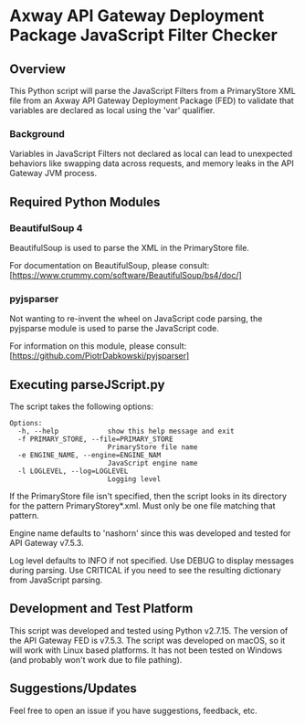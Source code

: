 # Axway API Gateway Deployment Package JavaScript Filter Checker

## Overview
This Python script will parse the JavaScript Filters from a PrimaryStore XML file from an Axway API Gateway Deployment Package (FED) to validate that variables are declared as local using the 'var' qualifier.

### Background
Variables in JavaScript Filters not declared as local can lead to unexpected behaviors like swapping data across requests, and memory leaks in the API Gateway JVM process.

## Required Python Modules

### BeautifulSoup 4
BeautifulSoup is used to parse the XML in the PrimaryStore file.

For documentation on BeautifulSoup, please consult: [https://www.crummy.com/software/BeautifulSoup/bs4/doc/]

### pyjsparser
Not wanting to re-invent the wheel on JavaScript code parsing, the pyjsparse module is used to parse the JavaScript code.  

For information on this module, please consult: [https://github.com/PiotrDabkowski/pyjsparser]

## Executing parseJScript.py
The script takes the following options:
```
Options:
  -h, --help            show this help message and exit
  -f PRIMARY_STORE, --file=PRIMARY_STORE
                        PrimaryStore file name
  -e ENGINE_NAME, --engine=ENGINE_NAM
                        JavaScript engine name
  -l LOGLEVEL, --log=LOGLEVEL
                        Logging level
```

If the PrimaryStore file isn't specified, then the script looks in its directory for the pattern PrimaryStorey*.xml.  Must only be one file matching that pattern.

Engine name defaults to 'nashorn' since this was developed and tested for API Gateway v7.5.3.

Log level defaults to INFO if not specified.  Use DEBUG to display messages during parsing.  Use CRITICAL if you need to see the resulting dictionary from JavaScript parsing.

## Development and Test Platform
This script was developed and tested using Python v2.7.15.  The version of the API Gateway FED is v7.5.3.  The script was developed on macOS, so it will work with Linux based platforms.  It has not been tested on Windows (and probably won't work due to file pathing).

## Suggestions/Updates
Feel free to open an issue if you have suggestions, feedback, etc.
